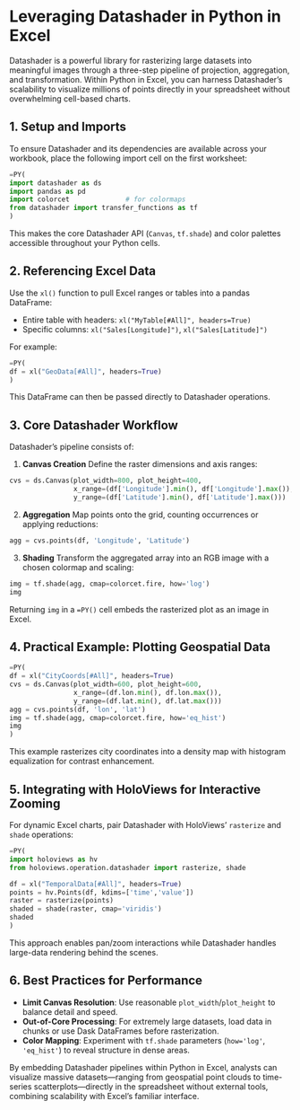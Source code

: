 # Leveraging Datashader in Python in Excel

Datashader is a powerful library for rasterizing large datasets into meaningful images through a three-step pipeline of projection, aggregation, and transformation. Within Python in Excel, you can harness Datashader’s scalability to visualize millions of points directly in your spreadsheet without overwhelming cell-based charts.

## 1. Setup and Imports

To ensure Datashader and its dependencies are available across your workbook, place the following import cell on the first worksheet:

```python
=PY(
import datashader as ds
import pandas as pd
import colorcet              # for colormaps
from datashader import transfer_functions as tf
)
```

This makes the core Datashader API (`Canvas`, `tf.shade`) and color palettes accessible throughout your Python cells.

## 2. Referencing Excel Data

Use the `xl()` function to pull Excel ranges or tables into a pandas DataFrame:

- Entire table with headers: `xl("MyTable[#All]", headers=True)`
- Specific columns: `xl("Sales[Longitude]")`, `xl("Sales[Latitude]")`

For example:

```python
=PY(
df = xl("GeoData[#All]", headers=True)
)
```

This DataFrame can then be passed directly to Datashader operations.

## 3. Core Datashader Workflow

Datashader’s pipeline consists of:

1. **Canvas Creation**
Define the raster dimensions and axis ranges:

```python
cvs = ds.Canvas(plot_width=800, plot_height=400,
                x_range=(df['Longitude'].min(), df['Longitude'].max()),
                y_range=(df['Latitude'].min(), df['Latitude'].max()))
```

2. **Aggregation**
Map points onto the grid, counting occurrences or applying reductions:

```python
agg = cvs.points(df, 'Longitude', 'Latitude')
```

3. **Shading**
Transform the aggregated array into an RGB image with a chosen colormap and scaling:

```python
img = tf.shade(agg, cmap=colorcet.fire, how='log')
img
```

Returning `img` in a `=PY()` cell embeds the rasterized plot as an image in Excel.

## 4. Practical Example: Plotting Geospatial Data

```python
=PY(
df = xl("CityCoords[#All]", headers=True)
cvs = ds.Canvas(plot_width=600, plot_height=600,
                x_range=(df.lon.min(), df.lon.max()),
                y_range=(df.lat.min(), df.lat.max()))
agg = cvs.points(df, 'lon', 'lat')
img = tf.shade(agg, cmap=colorcet.fire, how='eq_hist')
img
)
```

This example rasterizes city coordinates into a density map with histogram equalization for contrast enhancement.

## 5. Integrating with HoloViews for Interactive Zooming

For dynamic Excel charts, pair Datashader with HoloViews’ `rasterize` and `shade` operations:

```python
=PY(
import holoviews as hv
from holoviews.operation.datashader import rasterize, shade

df = xl("TemporalData[#All]", headers=True)
points = hv.Points(df, kdims=['time','value'])
raster = rasterize(points)
shaded = shade(raster, cmap='viridis')
shaded
)
```

This approach enables pan/zoom interactions while Datashader handles large-data rendering behind the scenes.

## 6. Best Practices for Performance

- **Limit Canvas Resolution**: Use reasonable `plot_width`/`plot_height` to balance detail and speed.
- **Out-of-Core Processing**: For extremely large datasets, load data in chunks or use Dask DataFrames before rasterization.
- **Color Mapping**: Experiment with `tf.shade` parameters (`how='log'`, `'eq_hist'`) to reveal structure in dense areas.

By embedding Datashader pipelines within Python in Excel, analysts can visualize massive datasets—ranging from geospatial point clouds to time-series scatterplots—directly in the spreadsheet without external tools, combining scalability with Excel’s familiar interface.
